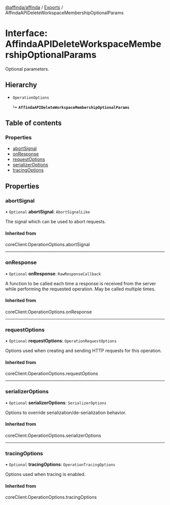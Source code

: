 [@affinda/affinda](../README.md) / [Exports](../modules.md) / AffindaAPIDeleteWorkspaceMembershipOptionalParams

# Interface: AffindaAPIDeleteWorkspaceMembershipOptionalParams

Optional parameters.

## Hierarchy

- `OperationOptions`

  ↳ **`AffindaAPIDeleteWorkspaceMembershipOptionalParams`**

## Table of contents

### Properties

- [abortSignal](AffindaAPIDeleteWorkspaceMembershipOptionalParams.md#abortsignal)
- [onResponse](AffindaAPIDeleteWorkspaceMembershipOptionalParams.md#onresponse)
- [requestOptions](AffindaAPIDeleteWorkspaceMembershipOptionalParams.md#requestoptions)
- [serializerOptions](AffindaAPIDeleteWorkspaceMembershipOptionalParams.md#serializeroptions)
- [tracingOptions](AffindaAPIDeleteWorkspaceMembershipOptionalParams.md#tracingoptions)

## Properties

### abortSignal

• `Optional` **abortSignal**: `AbortSignalLike`

The signal which can be used to abort requests.

#### Inherited from

coreClient.OperationOptions.abortSignal

___

### onResponse

• `Optional` **onResponse**: `RawResponseCallback`

A function to be called each time a response is received from the server
while performing the requested operation.
May be called multiple times.

#### Inherited from

coreClient.OperationOptions.onResponse

___

### requestOptions

• `Optional` **requestOptions**: `OperationRequestOptions`

Options used when creating and sending HTTP requests for this operation.

#### Inherited from

coreClient.OperationOptions.requestOptions

___

### serializerOptions

• `Optional` **serializerOptions**: `SerializerOptions`

Options to override serialization/de-serialization behavior.

#### Inherited from

coreClient.OperationOptions.serializerOptions

___

### tracingOptions

• `Optional` **tracingOptions**: `OperationTracingOptions`

Options used when tracing is enabled.

#### Inherited from

coreClient.OperationOptions.tracingOptions
